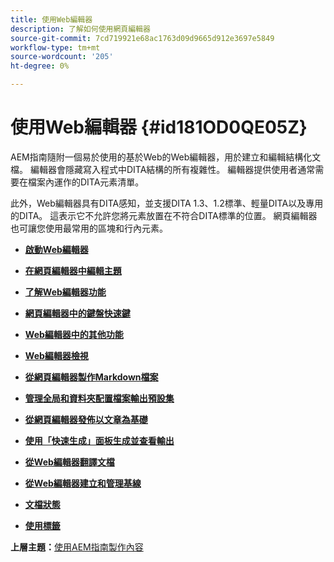 ```yaml
---
title: 使用Web編輯器
description: 了解如何使用網頁編輯器
source-git-commit: 7cd719921e68ac1763d09d9665d912e3697e5849
workflow-type: tm+mt
source-wordcount: '205'
ht-degree: 0%

---
```



# 使用Web編輯器 {#id181OD0QE05Z}

AEM指南隨附一個易於使用的基於Web的Web編輯器，用於建立和編輯結構化文檔。 編輯器會隱藏寫入程式中DITA結構的所有複雜性。 編輯器提供使用者通常需要在檔案內運作的DITA元素清單。

此外，Web編輯器具有DITA感知，並支援DITA 1.3、1.2標準、輕量DITA以及專用的DITA。 這表示它不允許您將元素放置在不符合DITA標準的位置。 網頁編輯器也可讓您使用最常用的區塊和行內元素。

- **[啟動Web編輯器](web-editor-launch-editor.md)**

- **[在網頁編輯器中編輯主題](web-editor-edit-topics.md)**

- **[了解Web編輯器功能](web-editor-features.md)**

- **[網頁編輯器中的鍵盤快速鍵](web-editor-keyboard-shortcuts.md)**

- **[Web編輯器中的其他功能](web-editor-other-features.md)**

- **[Web編輯器檢視](web-editor-views.md)**

- **[從網頁編輯器製作Markdown檔案](web-editor-markdown-topic.md)**

- **[管理全局和資料夾配置檔案輸出預設集](web-editor-manage-output-presets.md)**

- **[從網頁編輯器發佈以文章為基礎](web-editor-article-publishing.md)**

- **[使用「快速生成」面板生成並查看輸出](web-editor-quick-generate-panel.md)**

- **[從Web編輯器翻譯文檔](translate-documents-web-editor.md)**

- **[從Web編輯器建立和管理基線](web-editor-baseline.md)**

- **[文檔狀態](web-editor-document-states.md)**

- **[使用標籤](web-editor-use-label.md)**


**上層主題：**[&#x200B;使用AEM指南製作內容](authoring-content-xml-doc.md)

